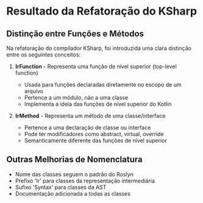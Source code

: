 # Resultado da Refatoração do KSharp

## Distinção entre Funções e Métodos

Na refatoração do compilador KSharp, foi introduzida uma clara distinção entre os seguintes conceitos:

1. **IrFunction** - Representa uma função de nível superior (top-level function)
   - Usada para funções declaradas diretamente no escopo de um arquivo
   - Pertence a um módulo, não a uma classe
   - Implementa a ideia das funções de nível superior do Kotlin

2. **IrMethod** - Representa um método de uma classe/interface  
   - Pertence a uma declaração de classe ou interface
   - Pode ter modificadores como abstract, virtual, override
   - Semanticamente diferente das funções de nível superior

## Outras Melhorias de Nomenclatura

- Nome das classes seguem o padrão do Roslyn
- Prefixo 'Ir' para classes da representação intermediária
- Sufixo 'Syntax' para classes da AST
- Documentação adicionada a todas as classes


